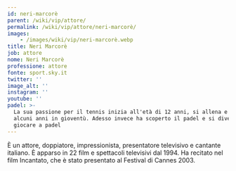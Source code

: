 ```yaml
---
id: neri-marcorè
parent: /wiki/vip/attore/
permalink: /wiki/vip/attore/neri-marcorè/
images:
    - /images/wiki/vip/neri-marcorè.webp
title: Neri Marcorè
job: attore
nome: Neri Marcorè
professione: attore
fonte: sport.sky.it
twitter: ''
image_alt: ''
instagram: ''
youtube: ''
padel: >-
  La sua passione per il tennis inizia all'età di 12 anni, si allena e gioca per
  alcuni anni in gioventù. Adesso invece ha scoperto il padel e si diverte a
  giocare a padel
---
```

È un attore, doppiatore, impressionista, presentatore televisivo e cantante italiano. È apparso in 22 film e spettacoli televisivi dal 1994. Ha recitato nel film Incantato, che è stato presentato al Festival di Cannes 2003.